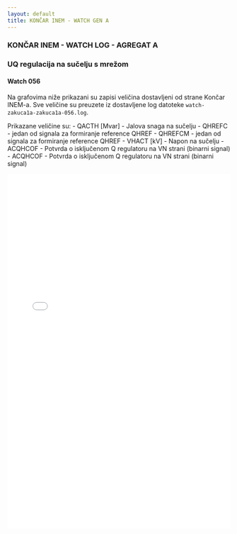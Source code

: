```yaml
---
layout: default
title: KONČAR INEM - WATCH GEN A
---
```


### KONČAR INEM - WATCH LOG - AGREGAT A 

### UQ regulacija na sučelju s mrežom

#### Watch 056

Na grafovima niže prikazani su zapisi veličina dostavljeni od strane Končar INEM-a. 
Sve veličine su preuzete iz dostavljene log datoteke `watch-zakuca1a-zakuca1a-056.log`.
                               
Prikazane veličine su:
    - QACTH [Mvar] - Jalova snaga na sučelju
    - QHREFC - jedan od signala za formiranje reference QHREF
    - QHREFCM - jedan od signala za formiranje reference QHREF
    - VHACT [kV] - Napon na sučelju
    - ACQHCOF - Potvrda o isključenom Q regulatoru na VN strani (binarni signal)
    - ACQHCOF - Potvrda o isključenom Q regulatoru na VN strani (binarni signal)

<div class="wide-graph">
    <iframe src="{{ site.baseurl }}/watch-htmls-a/Watch_ZAKUCA1A-ZAKUCA1A_056.html" width="100%" height="800px" frameborder="0"></iframe>
</div>
